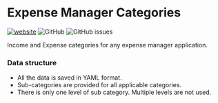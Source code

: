 # Expense Manager Categories
[![website](https://img.shields.io/badge/View-website-blue.svg?style=flat-square&logo=mozilla%20firefox)](https://kolappannathan.github.io/projects/expense-manager-categories/index.html)
![GitHub](https://img.shields.io/github/license/kolappannathan/expense-manager-categories.svg?style=flat-square)
![GitHub issues](https://img.shields.io/github/issues/kolappannathan/expense-manager-categories.svg?style=flat-square)

Income and Expense categories for any expense manager application.

### Data structure
 - All the data is saved in YAML format.
 - Sub-categories are provided for all applicable categories.
 - There is only one level of sub category. Multiple levels are not used.
